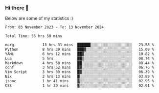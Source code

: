 ### Hi there 👋
Below are some of my statistics :)

<!--START_SECTION:waka-->

```txt
From: 03 November 2023 - To: 13 November 2024

Total Time: 55 hrs 50 mins

norg             13 hrs 31 mins  ██████░░░░░░░░░░░░░░░░░░░   23.58 %
Python           8 hrs 39 mins   ███▓░░░░░░░░░░░░░░░░░░░░░   15.09 %
YAML             6 hrs 12 mins   ██▓░░░░░░░░░░░░░░░░░░░░░░   10.82 %
Lua              5 hrs           ██▒░░░░░░░░░░░░░░░░░░░░░░   08.74 %
Markdown         4 hrs 50 mins   ██░░░░░░░░░░░░░░░░░░░░░░░   08.44 %
conf             3 hrs 52 mins   █▓░░░░░░░░░░░░░░░░░░░░░░░   06.76 %
Vim Script       3 hrs 39 mins   █▓░░░░░░░░░░░░░░░░░░░░░░░   06.39 %
Nix              2 hrs 13 mins   █░░░░░░░░░░░░░░░░░░░░░░░░   03.89 %
jsonc            1 hr 41 mins    ▓░░░░░░░░░░░░░░░░░░░░░░░░   02.95 %
CSS              1 hr 39 mins    ▓░░░░░░░░░░░░░░░░░░░░░░░░   02.91 %
```

<!--END_SECTION:waka-->

<!--
**KlapenHz/KlapenHz** is a ✨ _special_ ✨ repository because its `README.md` (this file) appears on your GitHub profile.

Here are some ideas to get you started:

- 🔭 I’m currently working on ...
- 🌱 I’m currently learning ...
- 👯 I’m looking to collaborate on ...
- 🤔 I’m looking for help with ...
- 💬 Ask me about ...
- 📫 How to reach me: ...
- 😄 Pronouns: ...
- ⚡ Fun fact: ...
-->
